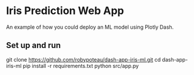 # Iris Prediction Web App

An example of how you could deploy an ML model using Plotly Dash.

## Set up and run
git clone https://github.com/robypoteau/dash-app-iris-ml.git
cd dash-app-iris-ml
pip install -r requirements.txt
python src/app.py
